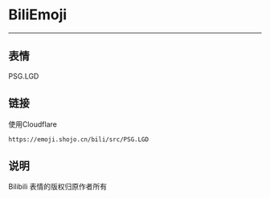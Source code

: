 # BiliEmoji
---
## 表情
PSG.LGD
## 链接
使用Cloudflare
```
https://emoji.shojo.cn/bili/src/PSG.LGD
```
## 说明
Bilibili 表情的版权归原作者所有
